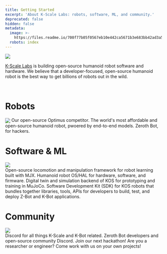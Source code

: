 ```yaml
---
title: Getting Started
excerpt: 'About K-Scale Labs: robots, software, ML, and community.'
deprecated: false
hidden: false
metadata:
  image: >-
    https://files.readme.io/700f77b05f0567eb10e442ca5671b3e683bb42ad3a5cb6c9e0b1c3a3eef68abf-Slide_16_9_-_462.png
  robots: index
---
```

<Image align="center" src="https://files.readme.io/036beba228420d628064421764a5f0c58ed994fb8ed030ac18a2c665b1b7f256-Slide_16_9_-_462.png" />

[K-Scale Labs](https://kscale.dev)  is building open-source humanoid robot software and hardware. We believe that a developer-focused, open-source humanoid robot is the best way to get billions of robots out in the wild.

<br />

# Robots

<Image align="center" src="https://files.readme.io/5f3ad22518b1ece1f4c03a2039eab0f519be93fff8192dda570f8ce8780fe414-Group_243.png" />

<Cards columns={3}>
  <Card title="K-Bot" href="https://docs.kscale.dev/docs/kbot#/" icon="fa-robot" target="_blank">
    Our open-source Optimus competitor.
  </Card>

  <Card title="Zeroth Bot" href="https://docs.kscale.dev/docs/zeroth-bot#/" icon="fa-robot">
    The world's most affordable and open-source humanoid robot, pwoered by end-to-end models.
  </Card>

  <Card title="Zeroth Bot (3D Printed)" href="https://docs.kscale.dev/docs/zeroth-bot-01#/" icon="fa-robot">
    Zeroth Bot, for hackers.
  </Card>
</Cards>

# Software & ML

<Image align="center" src="https://files.readme.io/18761370ef4487f4137320c306e768300d1b3c5113a8c3d51fe9e3064fce5695-Slide_16_9_-_490.png" />

<br />

<Cards columns={4}>
  <Card title="Ksim" href="https://docs.kscale.dev/docs/ksim#/" icon="fa-robot" target="_blank">
    Open-source locomotion and manipulation framework for robot learning built with MJX.
  </Card>

  <Card title="KOS" href="https://docs.kscale.dev/docs/kos#/" icon="fa-robot">
    Humanoid robot OS/HAL for  hardware, software, and firmware.
  </Card>

  <Card title="KOS Sim" href="https://docs.kscale.dev/docs/kos-sim#/" icon="fa-robot">
    Digital twin and simulation backend of KOS for prototyping and training in MuJoCo.
  </Card>

  <Card title="KOS SDK" href="https://docs.kscale.dev/docs/zeroth-bot-01#/" icon="fa-robot">
    Software Development Kit (SDK) for KOS robots that bundles together libraries, tools, APIs for developers to build, test, and deploy Z-Bot and K-Bot applications.
  </Card>
</Cards>

<br />

# Community

<Image align="center" src="https://files.readme.io/8bb18da45d157da340feda4765e8431c7f6524830bc5cef1cf9e61b757e10d37-Slide_16_9_-_489.png" />

<br />

<Cards columns={2}>
  <Card title="K-Scale Discord" href="https://discord.gg/G6KP76uha5" icon="fa-robot" target="_blank">
    Discord for all things K-Scale and K-Bot related.
  </Card>

  <Card title="Zeroth Bot Developer Discord" href="https://docs.kscale.dev/docs/kos#/" icon="fa-robot">
    Zeroth Bot developers and open-source community Discord.
  </Card>

  <Card title="K-Scale Hackathons" href="https://docs.kscale.dev/docs/k-hacks#/" icon="fa-robot">
    Join our next hackathon!
  </Card>

  <Card title="K-Scale Residency" href="https://docs.kscale.dev/docs/residency#/" icon="fa-robot">
    Are you a researcher or engineer? Come work with us on your own projects!
  </Card>
</Cards>